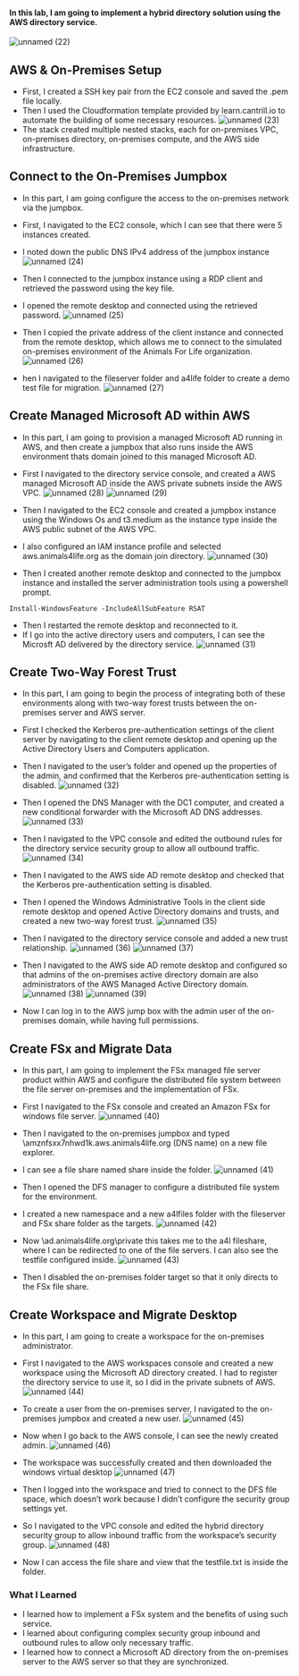 #### In this lab, I am going to implement a hybrid directory solution using the AWS directory service.
![unnamed (22)](https://github.com/yehjuneheo/AWS_HOL/assets/51499085/40ac2dd5-1e54-4cff-b229-cebdee667e2d)

## AWS & On-Premises Setup
* First, I created a SSH key pair from the EC2 console and saved the .pem file locally.
* Then I used the Cloudformation template provided by learn.cantrill.io to automate the building of some necessary resources.
![unnamed (23)](https://github.com/yehjuneheo/AWS_HOL/assets/51499085/355d6a06-531b-4db0-8b64-488cdb1b18ff)
* The stack created multiple nested stacks, each for on-premises VPC, on-premises directory, on-premises compute, and the AWS side infrastructure.


## Connect to the On-Premises Jumpbox
* In this part, I am going configure the access to the on-premises network via the jumpbox.

* First, I navigated to the EC2 console, which I can see that there were 5 instances created.
* I noted down the public DNS IPv4 address of the jumpbox instance
![unnamed (24)](https://github.com/yehjuneheo/AWS_HOL/assets/51499085/bd65110a-7356-49f3-94ab-7580871eb871)

* Then I connected to the jumpbox instance using a RDP client and retrieved the password using the key file.
* I opened the remote desktop and connected using the retrieved password.
![unnamed (25)](https://github.com/yehjuneheo/AWS_HOL/assets/51499085/1f8e17d6-f65f-4800-bbcd-906ca98d7913)

* Then I copied the private address of the client instance and connected from the remote desktop, which allows me to connect to the simulated on-premises environment of the Animals For Life organization.
![unnamed (26)](https://github.com/yehjuneheo/AWS_HOL/assets/51499085/6f68f52e-4702-4fb8-bcee-ac7a8194b2df)

* hen I navigated to the fileserver folder and a4life folder to create a demo test file for migration.
![unnamed (27)](https://github.com/yehjuneheo/AWS_HOL/assets/51499085/b19ef13c-aa02-4495-ac67-6d9a2643f9a5)


## Create Managed Microsoft AD within AWS
* In this part, I am going to provision a managed Microsoft AD running in AWS, and then create a jumpbox that also runs inside the AWS environment thats domain joined to this managed Microsoft AD.

* First I navigated to the directory service console, and created a AWS managed Microsoft AD inside the AWS private subnets inside the AWS VPC.
![unnamed (28)](https://github.com/yehjuneheo/AWS_HOL/assets/51499085/0ecf8558-ff1c-4cb9-9cbd-b97d8de48ff4)
![unnamed (29)](https://github.com/yehjuneheo/AWS_HOL/assets/51499085/9ec4dd61-fed4-49b5-8793-7e23c01acf63)

* Then I navigated to the EC2 console and created a jumpbox instance using the Windows Os and t3.medium as the instance type inside the AWS public subnet of the AWS VPC.
* I also configured an IAM instance profile and selected aws.animals4life.org as the domain join directory.
![unnamed (30)](https://github.com/yehjuneheo/AWS_HOL/assets/51499085/16e11242-2668-45d3-8ae8-490c893a5246)

* Then I created another remote desktop and connected to the jumpbox instance and installed the server administration tools using a powershell prompt.
````
Install-WindowsFeature -IncludeAllSubFeature RSAT
````

* Then I restarted the remote desktop and reconnected to it.
* If I go into the active directory users and computers, I can see the Microsft AD delivered by the directory service.
![unnamed (31)](https://github.com/yehjuneheo/AWS_HOL/assets/51499085/d1568ce6-c671-4fab-b09e-c06d4e301c42)


## Create Two-Way Forest Trust
* In this part, I am going to begin the process of integrating both of these environments along with two-way forest trusts between the on-premises server and AWS server.

* First I checked the Kerberos pre-authentication settings of the client server by navigating to the client remote desktop and opening up the Active Directory Users and Computers application.
* Then I navigated to the user’s folder and opened up the properties of the admin, and confirmed that the Kerberos pre-authentication setting is disabled.
![unnamed (32)](https://github.com/yehjuneheo/AWS_HOL/assets/51499085/edf67ac0-eb07-46f7-b213-9d8acda39fa6)

* Then I opened the DNS Manager with the DC1 computer, and created a new conditional forwarder with the Microsoft AD DNS addresses.
![unnamed (33)](https://github.com/yehjuneheo/AWS_HOL/assets/51499085/49227ee4-8b55-444a-9170-9c4b3d1a695d)

* Then I navigated to the VPC console and edited the outbound rules for the directory service security group to allow all outbound traffic.
![unnamed (34)](https://github.com/yehjuneheo/AWS_HOL/assets/51499085/2486b81c-8936-4faf-8650-8f5c6ea49595)

* Then I navigated to the AWS side AD remote desktop and checked that the Kerberos pre-authentication setting is disabled.
* Then I opened the Windows Administrative Tools in the client side remote desktop and opened Active Directory domains and trusts, and created a new two-way forest trust.
![unnamed (35)](https://github.com/yehjuneheo/AWS_HOL/assets/51499085/f0ca0423-c43a-49a9-b1f0-9823e7e9281d)

* Then I navigated to the directory service console and added a new trust relationship.
![unnamed (36)](https://github.com/yehjuneheo/AWS_HOL/assets/51499085/10aa1494-d480-4560-aff1-df24c5e24920)
![unnamed (37)](https://github.com/yehjuneheo/AWS_HOL/assets/51499085/8778f0ef-84f7-4df7-891e-f1f9c3b95ece)

* Then I navigated to the AWS side AD remote desktop and configured so that admins of the on-premises active directory domain are also administrators of the AWS Managed Active Directory domain.
![unnamed (38)](https://github.com/yehjuneheo/AWS_HOL/assets/51499085/4b27ae12-d328-4fa5-abf5-f2eb22919461)
![unnamed (39)](https://github.com/yehjuneheo/AWS_HOL/assets/51499085/3e005570-e939-4071-977a-962080a1bd3e)

* Now I can log in to the AWS jump box with the admin user of the on-premises domain, while having full permissions.


## Create FSx and Migrate Data
* In this part, I am going to implement the FSx managed file server product within AWS and configure the distributed file system between the file server on-premises and the implementation of FSx.

* First I navigated to the FSx console and created an Amazon FSx for windows file server.
![unnamed (40)](https://github.com/yehjuneheo/AWS_HOL/assets/51499085/d0021d89-a1bf-45f2-85a2-5856c070f895)

* Then I navigated to the on-premises jumpbox and typed \\amznfsxx7nhwd1k.aws.animals4life.org (DNS name) on a new file explorer.
* I can see a file share named share inside the folder.
![unnamed (41)](https://github.com/yehjuneheo/AWS_HOL/assets/51499085/246dd303-9e31-4468-80ac-7ec6ea1192d2)

* Then I opened the DFS manager to configure a distributed file system for the environment.
* I created a new namespace and a new a4lfiles folder with the fileserver and FSx share folder as the targets.
![unnamed (42)](https://github.com/yehjuneheo/AWS_HOL/assets/51499085/176d48db-dae5-450c-aba6-65b5fb7daa69)

* Now \\ad.animals4life.org\private this takes me to the a4l fileshare, where I can be redirected to one of the file servers. I can also see the testfile configured inside.
![unnamed (43)](https://github.com/yehjuneheo/AWS_HOL/assets/51499085/2781a9b8-1ced-4a7f-8852-c9094828eca3)

* Then I disabled the on-premises folder target so that it only directs to the FSx file share.


## Create Workspace and Migrate Desktop
* In this part, I am going to create a workspace for the on-premises administrator.

* First I navigated to the AWS workspaces console and created a new workspace using the Microsoft AD directory created. I had to register the directory service to use it, so I did in the private subnets of AWS.
![unnamed (44)](https://github.com/yehjuneheo/AWS_HOL/assets/51499085/3816feea-488e-41ca-94f7-480df1f629ec)

* To create a user from the on-premises server, I navigated to the on-premises jumpbox and created a new user.
![unnamed (45)](https://github.com/yehjuneheo/AWS_HOL/assets/51499085/1f1efeb7-eacb-4681-8d15-4b267d6b7b46)

* Now when I go back to the AWS console, I can see the newly created admin.
![unnamed (46)](https://github.com/yehjuneheo/AWS_HOL/assets/51499085/e9a24f22-831c-4bdb-af70-0cb5f2173552)

* The workspace was successfully created and then downloaded the windows virtual desktop
![unnamed (47)](https://github.com/yehjuneheo/AWS_HOL/assets/51499085/83a46b90-3728-448e-bfa1-a4ae9f66c9cc)

* Then I logged into the workspace and tried to connect to the DFS file space, which doesn’t work because I didn’t configure the security group settings yet.

* So I navigated to the VPC console and edited the hybrid directory security group to allow inbound traffic from the workspace’s security group.
![unnamed (48)](https://github.com/yehjuneheo/AWS_HOL/assets/51499085/94bfd879-7172-4f38-b436-a1384dba7f17)

* Now I can access the file share and view that the testfile.txt is inside the folder.

### What I Learned
* I learned how to implement a FSx system and the benefits of using such service.
* I learned about configuring complex security group inbound and outbound rules to allow only necessary traffic.
* I learned how to connect a Microsoft AD directory from the on-premises server to the AWS server so that they are synchronized.


